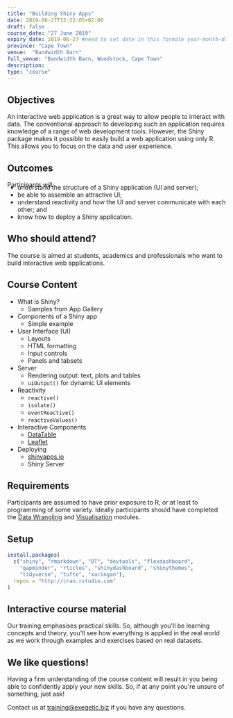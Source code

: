 ```yaml
---
title: "Building Shiny Apps"
date: 2019-06-27T12:32:05+02:00
draft: false
course_date: "27 June 2019"
expiry_date: 2019-06-27 #need to set date in this formate year-month-day
province: "Cape Town"
venue:  "Bandwidth Barn"
full_venue: "Bandwidth Barn, Woodstock, Cape Town"
description: 
type: "course"
---
```


## Objectives

An interactive web application is a great way to allow people to interact with data. The conventional approach to developing such an application requires knowledge of a range of web development tools. However, the Shiny package makes it possible to easily build a web application using only R. This allows you to focus on the data and user experience.
          
## Outcomes

Participants will:
<ul style="margin-top: -5%;">
  <li>understand the structure of a Shiny application (UI and server);</li>
  <li>be able to assemble an attractive UI;</li>
  <li>understand reactivity and how the UI and server communicate with each other; and</li>
  <li>know how to deploy a Shiny application.</li>
</ul>

## Who should attend?

The course is aimed at students, academics and professionals who want to build interactive web applications.

## Course Content

- What is Shiny?
  - Samples from App Gallery
- Components of a Shiny app
  - Simple example
- User Interface (UI)
  - Layouts
  - HTML formatting
  - Input controls
  - Panels and tabsets
- Server
  - Rendering output: text, plots and tables
  - `uiOutput()` for dynamic UI elements
- Reactivity
  - `reactive()`
  - `isolate()`
  - `eventReactive()`
  - `reactiveValues()`
- Interactive Components
  - [DataTable](https://datatables.net/)
  - [Leaflet](https://leafletjs.com/)
- Deploying
  - [shinyapps.io](https://www.shinyapps.io/)
  - Shiny Server
          
## Requirements
          
Participants are assumed to have prior exposure to R, or at least to programming of some variety. Ideally participants should have completed the [Data Wrangling](https://exegetic-test.netlify.com/training/r-data-wrangling/) and [Visualisation](https://exegetic-test.netlify.com/training/r-visualisation/) modules.

## Setup
  ```r
install.packages(
    c("shiny", "rmarkdown", "DT", "devtools", "flexdashboard",
      "gapminder", "rticles", "shinydashboard", "shinythemes",
      "tidyverse", "tufte", "xaringan"),
    repos = "http://cran.rstudio.com"
)
  ```
  
## Interactive course material
          
Our training emphasises practical skills. So, although you'll be learning concepts and theory, you'll see how everything is applied in the real world as we work through examples and exercises based on real datasets.

## We like questions!
          
Having a firm understanding of the course content will result in you being able to confidently apply your new skills. So, if at any point you're unsure of something, just ask!

Contact us at training@exegetic.biz if you have any questions.